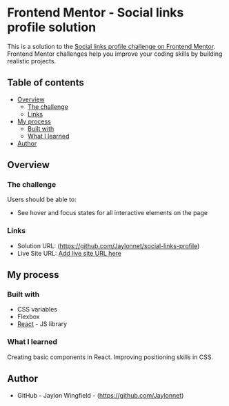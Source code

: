 # Frontend Mentor - Social links profile solution

This is a solution to the [Social links profile challenge on Frontend Mentor](https://www.frontendmentor.io/challenges/social-links-profile-UG32l9m6dQ). Frontend Mentor challenges help you improve your coding skills by building realistic projects.

## Table of contents

- [Overview](#overview)
  - [The challenge](#the-challenge)
  - [Links](#links)
- [My process](#my-process)
  - [Built with](#built-with)
  - [What I learned](#what-i-learned)
- [Author](#author)

## Overview

### The challenge

Users should be able to:

- See hover and focus states for all interactive elements on the page

### Links

- Solution URL: (https://github.com/Jaylonnet/social-links-profile)
- Live Site URL: [Add live site URL here](https://your-live-site-url.com)

## My process

### Built with

- CSS variables
- Flexbox
- [React](https://reactjs.org/) - JS library

### What I learned

Creating basic components in React.
Improving positioning skills in CSS.

## Author

- GitHub - Jaylon Wingfield - (https://github.com/Jaylonnet)
